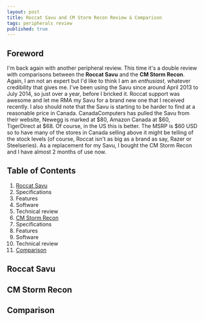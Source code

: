 ```yaml
---
layout: post
title: Roccat Savu and CM Storm Recon Review & Comparison
tags: peripherals review
published: true
---
```


## Foreword

I'm back again with another peripheral review.  This time it's a double review with comparisons between the **Roccat Savu** and the **CM Storm Recon**.  Again, I am not an expert but I'd like to think I am an *enthusiast*, whatever credibility that gives me.  I've been using the Savu since around April 2013 to July 2014, so just over a year, before I bricked it.  Roccat support was awesome and let me RMA my Savu for a brand new one that I received recently.  I also should note that the Savu is starting to be harder to find at a reasonable price in Canada.  CanadaComputers has pulled the Savu from their website, Newegg is marked at $80, Amazon Canada at $60, TigerDirect at $68.  Of course, in the US this is better.  The MSRP is $60 USD so to have many of the stores in Canada selling above it might be telling of the stock levels (of course, Roccat isn't as big as a brand as say, Razer or Steelseries).  As a replacement for my Savu, I bought the CM Storm Recon and I have almost 2 months of use now.

## Table of Contents
1. [Roccat Savu](#savu)
  1. Specifications
  2. Features
  3. Software
  4. Technical review
2. [CM Storm Recon](#recon)
  1. Specifications
  2. Features
  3. Software
  4. Technical review
3. [Comparison](#comparison)

## <a name="savu"/>Roccat Savu

## <a name="recon"/> CM Storm Recon

## <a name="comparison"/> Comparison